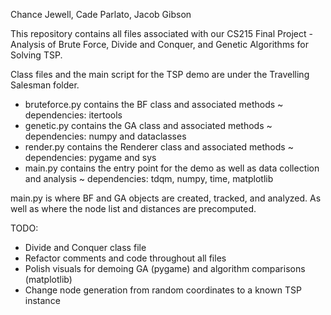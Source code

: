 Chance Jewell, Cade Parlato, Jacob Gibson

This repository contains all files associated with our CS215 Final Project - Analysis of Brute Force, Divide and Conquer, and Genetic Algorithms for Solving TSP.

Class files and the main script for the TSP demo are under the Travelling Salesman folder.

- bruteforce.py contains the BF class and associated methods ~ dependencies: itertools
- genetic.py contains the GA class and associated methods ~ dependencies: numpy and dataclasses
- render.py contains the Renderer class and associated methods ~ dependencies: pygame and sys
- main.py contains the entry point for the demo as well as data collection and analysis ~ dependencies: tdqm, numpy, time, matplotlib

main.py is where BF and GA objects are created, tracked, and analyzed. As well as where the node list and distances are precomputed.

TODO:
  - Divide and Conquer class file
  - Refactor comments and code throughout all files
  - Polish visuals for demoing GA (pygame) and algorithm comparisons (matplotlib)
  - Change node generation from random coordinates to a known TSP instance

